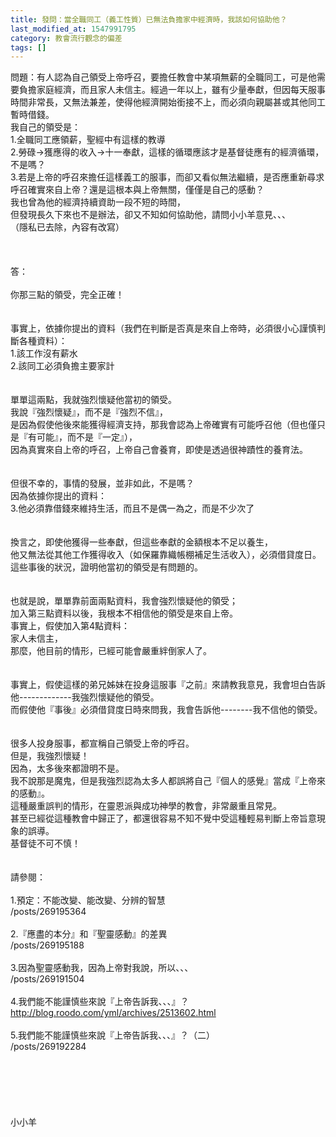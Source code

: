 ```yaml
---
title: 發問：當全職同工（義工性質）已無法負擔家中經濟時，我該如何協助他？
last_modified_at: 1547991795
category: 教會流行觀念的偏差
tags: []
---
```


問題：有人認為自己領受上帝呼召，要擔任教會中某項無薪的全職同工，可是他需要負擔家庭經濟，而且家人未信主。經過一年以上，雖有少量奉獻，但因每天服事時間非常長，又無法兼差，使得他經濟開始銜接不上，而必須向親屬甚或其他同工暫時借錢。<br>我自己的領受是：<br>1.全職同工應領薪，聖經中有這樣的教導<br>2.勞碌→獲應得的收入→十一奉獻，這樣的循環應該才是基督徒應有的經濟循環，不是嗎？<br>3.若是上帝的呼召來擔任這樣義工的服事，而卻又看似無法繼續，是否應重新尋求呼召確實來自上帝？還是這根本與上帝無關，僅僅是自己的感動？<br>我也曾為他的經濟持續資助一段不短的時間，<br>但發現長久下來也不是辦法，卻又不知如何協助他，請問小小羊意見、、、<br>（隱私已去除，內容有改寫）<br><!--more--><br><br><br>答：<br> <br>你那三點的領受，完全正確！<br><br> <br>事實上，依據你提出的資料（我們在判斷是否真是來自上帝時，必須很小心謹慎判斷各種資料）：<br>1.該工作沒有薪水<br>2.該同工必須負擔主要家計<br> <br><br>單單這兩點，我就強烈懷疑他當初的領受。<br>我說『強烈懷疑』，而不是『強烈不信』，<br>是因為假使他後來能獲得經濟支持，那我會認為上帝確實有可能呼召他（但也僅只是『有可能』，而不是『一定』），<br>因為真實來自上帝的呼召，上帝自己會養育，即使是透過很神蹟性的養育法。<br> <br><br>但很不幸的，事情的發展，並非如此，不是嗎？<br>因為依據你提出的資料：<br>3.他必須靠借錢來維持生活，而且不是偶一為之，而是不少次了<br> <br><br>換言之，即使他獲得一些奉獻，但這些奉獻的金額根本不足以養生，<br>他又無法從其他工作獲得收入（如保羅靠織帳棚補足生活收入），必須借貸度日。<br>這些事後的狀況，證明他當初的領受是有問題的。<br> <br><br>也就是說，單單靠前面兩點資料，我會強烈懷疑他的領受；<br>加入第三點資料以後，我根本不相信他的領受是來自上帝。<br>事實上，假使加入第4點資料：<br>家人未信主，<br>那麼，他目前的情形，已經可能會嚴重絆倒家人了。<br> <br><br>事實上，假使這樣的弟兄姊妹在投身這服事『之前』來請教我意見，我會坦白告訴他-------------我強烈懷疑他的領受。<br>而假使他『事後』必須借貸度日時來問我，我會告訴他--------我不信他的領受。<br> <br><br>很多人投身服事，都宣稱自己領受上帝的呼召。<br>但是，我強烈懷疑！<br>因為，太多後來都證明不是。<br>我不說那是魔鬼，但是我強烈認為太多人都誤將自己『個人的感覺』當成『上帝來的感動』。<br>這種嚴重誤判的情形，在靈恩派與成功神學的教會，非常嚴重且常見。<br>甚至已經從這種教會中歸正了，都還很容易不知不覺中受這種輕易判斷上帝旨意現象的誤導。<br>基督徒不可不慎！<br> <br> <br>請參閱：<br> <br>1.預定：不能改變、能改變、分辨的智慧 <br>/posts/269195364<br> <br>2.『應盡的本分』和『聖靈感動』的差異 <br>/posts/269195188<br> <br>3.因為聖靈感動我，因為上帝對我說，所以、、、<br>/posts/269191504<br><br>4.我們能不能謹慎些來說『上帝告訴我、、、』？<br>http://blog.roodo.com/yml/archives/2513602.html<br><br>5.我們能不能謹慎些來說『上帝告訴我、、、』？（二）<br>/posts/269192284<br> <br> <br> <br><br><br><br>小小羊<br><br><br><br><br><br><br><br> <br><br>
